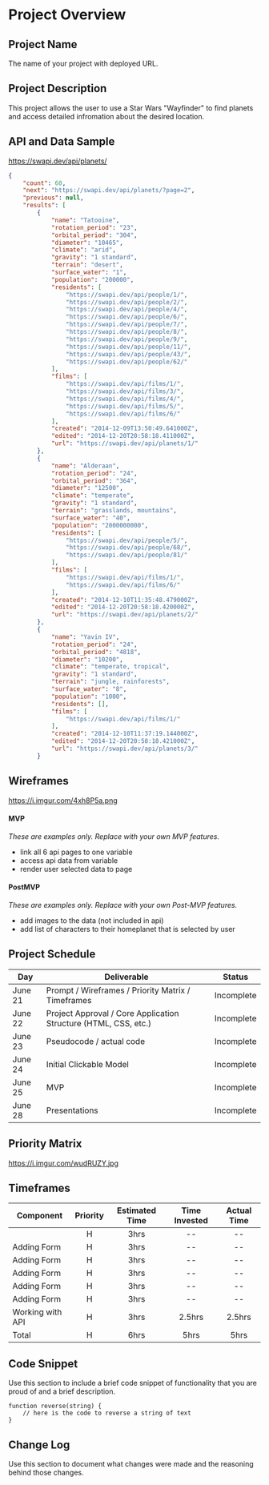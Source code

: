 # Project Overview

## Project Name

The name of your project with deployed URL.

## Project Description

This project allows the user to use a Star Wars "Wayfinder" to find planets and access detailed infromation about the desired location.

## API and Data Sample

https://swapi.dev/api/planets/

```json
{
    "count": 60, 
    "next": "https://swapi.dev/api/planets/?page=2", 
    "previous": null, 
    "results": [
        {
            "name": "Tatooine", 
            "rotation_period": "23", 
            "orbital_period": "304", 
            "diameter": "10465", 
            "climate": "arid", 
            "gravity": "1 standard", 
            "terrain": "desert", 
            "surface_water": "1", 
            "population": "200000", 
            "residents": [
                "https://swapi.dev/api/people/1/", 
                "https://swapi.dev/api/people/2/", 
                "https://swapi.dev/api/people/4/", 
                "https://swapi.dev/api/people/6/", 
                "https://swapi.dev/api/people/7/", 
                "https://swapi.dev/api/people/8/", 
                "https://swapi.dev/api/people/9/", 
                "https://swapi.dev/api/people/11/", 
                "https://swapi.dev/api/people/43/", 
                "https://swapi.dev/api/people/62/"
            ], 
            "films": [
                "https://swapi.dev/api/films/1/", 
                "https://swapi.dev/api/films/3/", 
                "https://swapi.dev/api/films/4/", 
                "https://swapi.dev/api/films/5/", 
                "https://swapi.dev/api/films/6/"
            ], 
            "created": "2014-12-09T13:50:49.641000Z", 
            "edited": "2014-12-20T20:58:18.411000Z", 
            "url": "https://swapi.dev/api/planets/1/"
        }, 
        {
            "name": "Alderaan", 
            "rotation_period": "24", 
            "orbital_period": "364", 
            "diameter": "12500", 
            "climate": "temperate", 
            "gravity": "1 standard", 
            "terrain": "grasslands, mountains", 
            "surface_water": "40", 
            "population": "2000000000", 
            "residents": [
                "https://swapi.dev/api/people/5/", 
                "https://swapi.dev/api/people/68/", 
                "https://swapi.dev/api/people/81/"
            ], 
            "films": [
                "https://swapi.dev/api/films/1/", 
                "https://swapi.dev/api/films/6/"
            ], 
            "created": "2014-12-10T11:35:48.479000Z", 
            "edited": "2014-12-20T20:58:18.420000Z", 
            "url": "https://swapi.dev/api/planets/2/"
        }, 
        {
            "name": "Yavin IV", 
            "rotation_period": "24", 
            "orbital_period": "4818", 
            "diameter": "10200", 
            "climate": "temperate, tropical", 
            "gravity": "1 standard", 
            "terrain": "jungle, rainforests", 
            "surface_water": "8", 
            "population": "1000", 
            "residents": [], 
            "films": [
                "https://swapi.dev/api/films/1/"
            ], 
            "created": "2014-12-10T11:37:19.144000Z", 
            "edited": "2014-12-20T20:58:18.421000Z", 
            "url": "https://swapi.dev/api/planets/3/"
        }
```
## Wireframes

https://i.imgur.com/4xh8P5a.png

#### MVP 
*These are examples only. Replace with your own MVP features.*

- link all 6 api pages to one variable
- access api data from variable
- render user selected data to page

#### PostMVP  
*These are examples only. Replace with your own Post-MVP features.*

- add images to the data (not included in api)
- add list of characters to their homeplanet that is selected by user 

## Project Schedule

|  Day | Deliverable | Status
|---|---| ---|
|June 21| Prompt / Wireframes / Priority Matrix / Timeframes | Incomplete
|June 22| Project Approval / Core Application Structure (HTML, CSS, etc.) | Incomplete
|June 23| Pseudocode / actual code | Incomplete
|June 24| Initial Clickable Model  | Incomplete
|June 25| MVP | Incomplete
|June 28| Presentations | Incomplete

## Priority Matrix

https://i.imgur.com/wudRUZY.jpg

## Timeframes

| Component | Priority | Estimated Time | Time Invested | Actual Time |
| --- | :---: |  :---: | :---: | :---: |
|  | H | 3hrs| -- | -- |
| Adding Form | H | 3hrs| -- | -- |
| Adding Form | H | 3hrs| -- | -- |
| Adding Form | H | 3hrs| -- | -- |
| Adding Form | H | 3hrs| -- | -- |
| Adding Form | H | 3hrs| -- | -- |
| Working with API | H | 3hrs| 2.5hrs | 2.5hrs |
| Total | H | 6hrs| 5hrs | 5hrs |

## Code Snippet

Use this section to include a brief code snippet of functionality that you are proud of and a brief description.  

```
function reverse(string) {
	// here is the code to reverse a string of text
}
```

## Change Log
 Use this section to document what changes were made and the reasoning behind those changes.  
